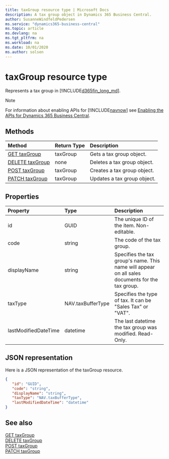 ```yaml
---
title: taxGroup resource type | Microsoft Docs
description: A tax group object in Dynamics 365 Business Central.
author: SusanneWindfeldPedersen
ms.service: "dynamics365-business-central"
ms.topic: article
ms.devlang: na
ms.tgt_pltfrm: na
ms.workload: na
ms.date: 10/01/2020
ms.author: solsen
---
```


# taxGroup resource type
Represents a tax group in [!INCLUDE[d365fin_long_md](../../includes/d365fin_long_md.md)].

> [!NOTE]  
> For information about enabling APIs for [!INCLUDE[navnow](../../includes/navnow_md.md)] see [Enabling the APIs for Dynamics 365 Business Central](../enabling-apis-for-dynamics-nav.md).

## Methods
| Method | Return Type|Description |
|:--------------------|:-----------|:-------------------------|
|[GET taxGroup](../api/dynamics_taxGroup_Get.md)|taxGroup|Gets a tax group object.|
|[DELETE taxGroup](../api/dynamics_taxGroup_Delete.md)|none|Deletes a tax group object.|
|[POST taxGroup](../api/dynamics_taxGroup_Create.md)|taxGroup|Creates a tax group object.|
|[PATCH taxGroup](../api/dynamics_taxGroup_Update.md)|taxGroup|Updates a tax group object.|






## Properties

| Property           | Type   |Description     |
|:-------------------|:-------|:---------------|
|id|GUID|The unique ID of the item. Non-editable.|
|code|string|The code of the tax group.|
|displayName|string|Specifies the tax group's name. This name will appear on all sales documents for the tax group.|
|taxType|NAV.taxBufferType|Specifies the type of tax. It can be "Sales Tax" or "VAT".|
|lastModifiedDateTime|datetime|The last datetime the tax group was modified. Read-Only.|


## JSON representation

Here is a JSON representation of the taxGroup resource.


```json
{
   "id": "GUID",
   "code": "string",
   "displayName": "string",
   "taxType": "NAV.taxBufferType",
   "lastModifiedDateTime": "datetime"
}
```
## See also

[GET taxGroup](../api/dynamics_taxGroup_Get.md)   
[DELETE taxGroup](../api/dynamics_taxGroup_Delete.md)   
[POST taxGroup](../api/dynamics_taxGroup_Create.md)   
[PATCH taxGroup](../api/dynamics_taxGroup_Update.md)   

